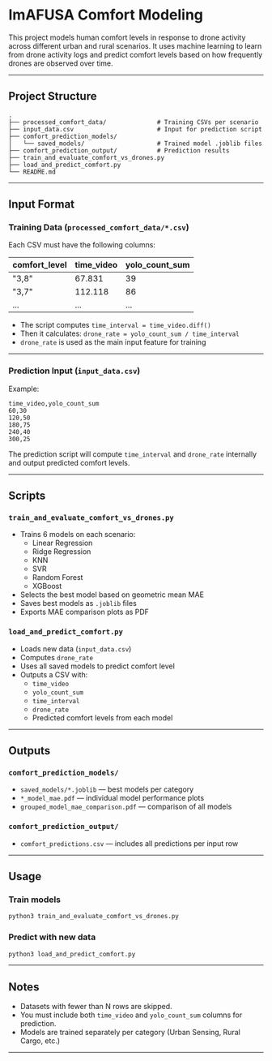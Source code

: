 # ImAFUSA Comfort Modeling

This project models human comfort levels in response to drone activity across different urban and rural scenarios. It uses machine learning to learn from drone activity logs and predict comfort levels based on how frequently drones are observed over time.

---

## Project Structure

```
.
├── processed_comfort_data/              # Training CSVs per scenario
├── input_data.csv                       # Input for prediction script
├── comfort_prediction_models/
│   └── saved_models/                    # Trained model .joblib files
├── comfort_prediction_output/           # Prediction results
├── train_and_evaluate_comfort_vs_drones.py
├── load_and_predict_comfort.py
└── README.md
```

---

## Input Format

### Training Data (`processed_comfort_data/*.csv`)

Each CSV must have the following columns:

| comfort_level | time_video | yolo_count_sum |
|---------------|------------|----------------|
| "3,8"         | 67.831     | 39             |
| "3,7"         | 112.118    | 86             |
| ...           | ...        | ...            |

- The script computes `time_interval = time_video.diff()`
- Then it calculates: `drone_rate = yolo_count_sum / time_interval`
- `drone_rate` is used as the main input feature for training

---

### Prediction Input (`input_data.csv`)

Example:
```csv
time_video,yolo_count_sum
60,30
120,50
180,75
240,40
300,25
```

The prediction script will compute `time_interval` and `drone_rate` internally and output predicted comfort levels.

---

## Scripts

### `train_and_evaluate_comfort_vs_drones.py`

- Trains 6 models on each scenario:
  - Linear Regression
  - Ridge Regression
  - KNN
  - SVR
  - Random Forest
  - XGBoost
- Selects the best model based on geometric mean MAE
- Saves best models as `.joblib` files
- Exports MAE comparison plots as PDF

### `load_and_predict_comfort.py`

- Loads new data (`input_data.csv`)
- Computes `drone_rate`
- Uses all saved models to predict comfort level
- Outputs a CSV with:
  - `time_video`
  - `yolo_count_sum`
  - `time_interval`
  - `drone_rate`
  - Predicted comfort levels from each model

---

## Outputs

### `comfort_prediction_models/`

- `saved_models/*.joblib` — best models per category
- `*_model_mae.pdf` — individual model performance plots
- `grouped_model_mae_comparison.pdf` — comparison of all models

### `comfort_prediction_output/`

- `comfort_predictions.csv` — includes all predictions per input row

---

## Usage

### Train models

```bash
python3 train_and_evaluate_comfort_vs_drones.py
```

### Predict with new data

```bash
python3 load_and_predict_comfort.py
```

---

## Notes

- Datasets with fewer than N rows are skipped.
- You must include both `time_video` and `yolo_count_sum` columns for prediction.
- Models are trained separately per category (Urban Sensing, Rural Cargo, etc.)

---


